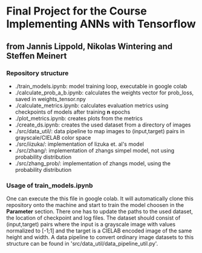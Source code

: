 # Final Project for the Course Implementing ANNs with Tensorflow
## from Jannis Lippold, Nikolas Wintering and Steffen Meinert

### Repository structure
- ./train_models.ipynb:         model training loop, executable in google colab
- ./calculate_prob_a_b.ipynb:   calculates the weights vector for prob_loss, saved in weights_tensor.npy
- ./calculate_metrics.ipynb:    calculates evaluation metrics using checkpoints of models after training __n__ epochs
- ./plot_metrics.ipynb:         creates plots from the metrics
- ./create_ds.ipynb:            creates the used dataset from a directory of images
- ./src/data_util/:             data pipeline to map images to (input,target) pairs in grayscale/CIELAB color space
- ./src/iizuka/:                implementation of Iizuka et. al's model
- ./src/zhang/:                 implementation of zhangs simpel model, not using probability distribution
- ./src/zhang_prob/:            implementation of zhangs model, using the probability distribution

### Usage of train_models.ipynb
One can execute the this file in google colab. It will automatically clone this repository onto the machine and start to train the model choosen in the **Parameter** section. There one has to update the paths to the used dataset, the location of checkpoint and log files. The dataset should consist of (input,target) pairs where the input is a grayscale image with values normalized to [-1;1] and the target is a CIELAB encoded image of the same height and width. A data pipeline to convert ordinary image datasets to this structure can be found in 'src/data_util/data_pipeline_util.py'.
